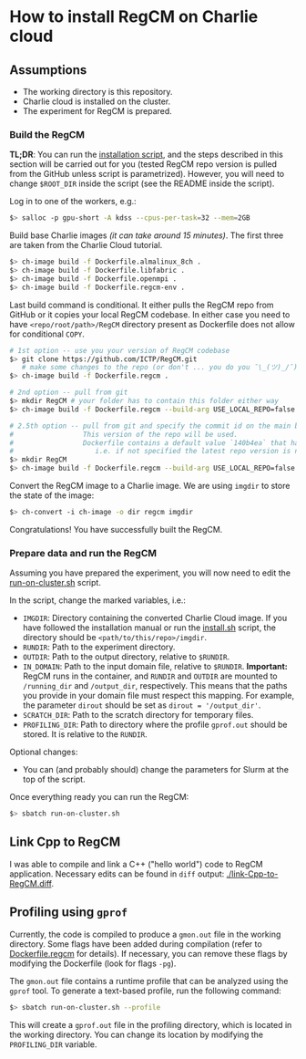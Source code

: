 # How to install RegCM on Charlie cloud

## Assumptions

- The working directory is this repository.
- Charlie cloud is installed on the cluster.
- The experiment for RegCM is prepared.

### Build the RegCM

**TL;DR**: You can run the [installation script](./install.sh), and the steps described in this section will be carried out for you (tested RegCM repo version is pulled from the GitHub unless script is parametrized). However, you will need to change `$ROOT_DIR` inside the script (see the README inside the script).

Log in to one of the workers, e.g.:

```bash
$> salloc -p gpu-short -A kdss --cpus-per-task=32 --mem=2GB
```

Build base Charlie images *(it can take around 15 minutes)*. The first three are taken from the Charlie Cloud tutorial.

```bash
$> ch-image build -f Dockerfile.almalinux_8ch .
$> ch-image build -f Dockerfile.libfabric .
$> ch-image build -f Dockerfile.openmpi .
$> ch-image build -f Dockerfile.regcm-env .
```

Last build command is conditional. It either pulls the RegCM repo from GitHub or it copies your local RegCM codebase. In either case you need to have `<repo/root/path>/RegCM` directory present as Dockerfile does not allow for conditional `COPY`.

```bash
# 1st option -- use you your version of RegCM codebase
$> git clone https://github.com/ICTP/RegCM.git
   # make some changes to the repo (or don't ... you do you ¯\_(ツ)_/¯)
$> ch-image build -f Dockerfile.regcm .

# 2nd option -- pull from git
$> mkdir RegCM # your folder has to contain this folder either way
$> ch-image build -f Dockerfile.regcm --build-arg USE_LOCAL_REPO=false .

# 2.5th option -- pull from git and specify the commit id on the main branch.
#                 This version of the repo will be used.
#                 Dockerfile contains a default value `140b4ea` that has been tested.
#                    i.e. if not specified the latest repo version is not pulled.
$> mkdir RegCM
$> ch-image build -f Dockerfile.regcm --build-arg USE_LOCAL_REPO=false --build-arg COMMIT_ID=140b4ea .
```

Convert the RegCM image to a Charlie image. We are using `imgdir` to store the state of the image:

```bash
$> ch-convert -i ch-image -o dir regcm imgdir
```

Congratulations! You have successfully built the RegCM.

### Prepare data and run the RegCM

Assuming you have prepared the experiment, you will now need to edit the [run-on-cluster.sh](./run-on-cluster.sh) script.

In the script, change the marked variables, i.e.:

- `IMGDIR`: Directory containing the converted Charlie Cloud image. If you have followed the installation manual or run the [install.sh](./install.sh) script, the directory should be `<path/to/this/repo>/imgdir`.
- `RUNDIR`: Path to the experiment directory.
- `OUTDIR`: Path to the output directory, relative to `$RUNDIR`.
- `IN_DOMAIN`: Path to the input domain file, relative to `$RUNDIR`. **Important:** RegCM runs in the container, and `RUNDIR` and `OUTDIR` are mounted to `/running_dir` and `/output_dir`, respectively. This means that the paths you provide in your domain file must respect this mapping. For example, the parameter `dirout` should be set as `dirout = '/output_dir'`.
- `SCRATCH_DIR`: Path to the scratch directory for temporary files.
- `PROFILING_DIR`: Path to directory where the profile `gprof.out` should be stored. It is relative to the `RUNDIR`.

Optional changes:

- You can (and probably should) change the parameters for Slurm at the top of the script.

Once everything ready you can run the RegCM:

```bash
$> sbatch run-on-cluster.sh
```

## Link Cpp to RegCM

I was able to compile and link a C++ ("hello world") code to RegCM application. Necessary edits can be found in `diff` output: [./link-Cpp-to-RegCM.diff](./link-Cpp-to-RegCM.diff).

## Profiling using `gprof`

Currently, the code is compiled to produce a `gmon.out` file in the working directory. Some flags have been added during compilation (refer to [Dockerfile.regcm](./Dockerfile.regcm) for details). If necessary, you can remove these flags by modifying the Dockerfile (look for flags `-pg`).

The `gmon.out` file contains a runtime profile that can be analyzed using the `gprof` tool. To generate a text-based profile, run the following command:

```bash
$> sbatch run-on-cluster.sh --profile
```

This will create a `gprof.out` file in the profiling directory, which is located in the working directory. You can change its location by modifying the `PROFILING_DIR` variable.
